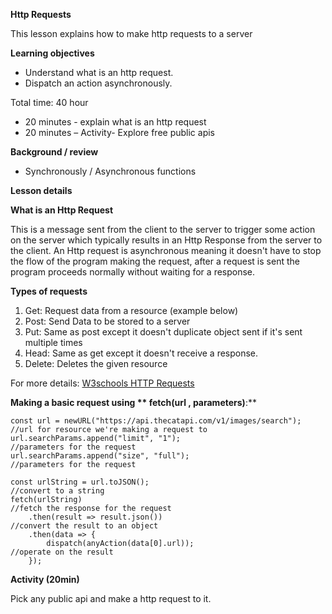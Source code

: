 **Http Requests**

This lesson explains how to make http requests to a server

**Learning objectives**

-  Understand what is an http request.
-  Dispatch an action asynchronously.

Total time: 40 hour

-  20 minutes - explain what is an http request
-  20 minutes – Activity- Explore free public apis

**Background / review**

- Synchronously / Asynchronous functions

**Lesson details**

**What is an Http Request**

This is a message sent from the client to the server to trigger some action on the server which typically results in an Http Response from the server to the client. An Http request is asynchronous meaning it doesn't have to stop the flow of the program making the request, after a request is sent the program proceeds normally without waiting for a response.

**Types of requests**

1. Get: Request data from a resource (example below)
2. Post: Send Data to be stored to a server
3. Put: Same as post except it doesn't duplicate object sent if it's sent multiple times
4. Head: Same as get except it doesn't receive a response.
5. Delete: Deletes the given resource

For more details: [W3schools HTTP Requests](https://www.w3schools.com/js/js_cookies.asp)

**Making a basic request using ** fetch(url , parameters)**:**

    const url = newURL("https://api.thecatapi.com/v1/images/search");    //url for resource we're making a request to
    url.searchParams.append("limit", "1");                               //parameters for the request
    url.searchParams.append("size", "full");                             //parameters for the request

    const urlString = url.toJSON();                                      //convert to a string
    fetch(urlString)                                                     //fetch the response for the request
        .then(result => result.json())                                   //convert the result to an object
        .then(data => {
            dispatch(anyAction(data[0].url));                            //operate on the result
        });



**Activity (20min)**

Pick any public api and make a http request to it.
